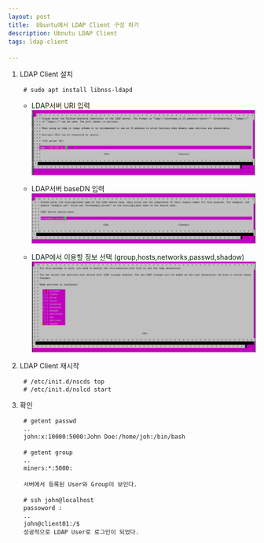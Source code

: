 ```yaml
---
layout: post
title:  Ubuntu에서 LDAP Client 구성 하기
description: Ubnutu LDAP Client
tags: ldap-client

---
```



1. LDAP Client 설치

		# sudo apt install libnss-ldapd

	- LDAP서버 URI 입력  
	![](https://github.com/adahnlim/adahnlim.github.io/blob/master/images/ldap-11.PNG?raw=true)

	- LDAP서버 baseDN 입력  
	![](https://github.com/adahnlim/adahnlim.github.io/blob/master/images/ldap-12.PNG?raw=true)

	- LDAP에서 이용할 정보 선택 (group,hosts,networks,passwd,shadow)
	![](https://github.com/adahnlim/adahnlim.github.io/blob/master/images/ldap-13.PNG?raw=true)


2. LDAP Client 재시작

		# /etc/init.d/nscds top
		# /etc/init.d/nslcd start

3. 확인

		# getent passwd
		..
		john:x:10000:5000:John Doe:/home/joh:/bin/bash

		# getent group
		..
		miners:*:5000:

		서버에서 등록된 User와 Group이 보인다.

		# ssh john@localhost
		passoword : 
		..
		john@client01:/$  
		성공적으로 LDAP User로 로그인이 되었다.
